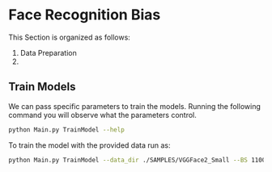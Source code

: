 # Face Recognition Bias

This Section is organized as follows:

1. Data Preparation
2. 


## Train Models

We can pass specific parameters to train the models. Running the following command you will observe what the parameters control.

```bash
python Main.py TrainModel --help
```

To train the model with the provided data run as:

```bash
python Main.py TrainModel --data_dir ./SAMPLES/VGGFace2_Small --BS 1100 --Device cuda --imsize 256 --Split 0.9 --Epochs 12 --LR 1e-05 --ModelPath ./MODELS/
```


